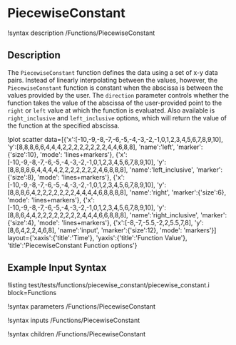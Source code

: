 # PiecewiseConstant

!syntax description /Functions/PiecewiseConstant

## Description

The `PiecewiseConstant` function defines the data using a set of x-y data pairs.  Instead
of linearly interpolating between the values, however, the `PiecewiseConstant` function
is constant when the abscissa is between the values provided by the user.  The `direction`
parameter controls whether the function takes the value of the abscissa of the
user-provided point to the `right` or `left` value at which the function is evaluated.
Also available is `right_inclusive` and `left_inclusive` options, which will return the value
of the function at the specified abscissa.

!plot scatter data=[{'x':[-10,-9,-8,-7,-6,-5,-4,-3,-2,-1,0,1,2,3,4,5,6,7,8,9,10], 'y':[8,8,8,6,6,4,4,4,2,2,2,2,2,2,2,2,4,4,6,8,8], 'name':'left', 'marker':{'size':10}, 'mode': 'lines+markers'},
                    {'x':[-10,-9,-8,-7,-6,-5,-4,-3,-2,-1,0,1,2,3,4,5,6,7,8,9,10], 'y':[8,8,8,8,6,4,4,4,4,2,2,2,2,2,2,2,4,6,8,8,8], 'name':'left_inclusive', 'marker':{'size':8}, 'mode': 'lines+markers'},
                    {'x':[-10,-9,-8,-7,-6,-5,-4,-3,-2,-1,0,1,2,3,4,5,6,7,8,9,10], 'y':[8,8,8,6,4,2,2,2,2,2,2,2,4,4,4,4,6,8,8,8,8], 'name':'right', 'marker':{'size':6}, 'mode': 'lines+markers'},
                    {'x':[-10,-9,-8,-7,-6,-5,-4,-3,-2,-1,0,1,2,3,4,5,6,7,8,9,10], 'y':[8,8,6,4,4,2,2,2,2,2,2,2,2,4,4,4,6,6,8,8,8], 'name':'right_inclusive', 'marker':{'size':4}, 'mode': 'lines+markers'},
                    {'x':[-8,-7,-5.5,-2,2,5.5,7,8], 'y':[8,6,4,2,2,4,6,8], 'name':'input', 'marker':{'size':12}, 'mode': 'markers'}]
                    layout={'xaxis':{'title':'Time'},
                            'yaxis':{'title':'Function Value'},
                            'title':'PiecewiseConstant Function options'}




## Example Input Syntax

!listing test/tests/functions/piecewise_constant/piecewise_constant.i block=Functions

!syntax parameters /Functions/PiecewiseConstant

!syntax inputs /Functions/PiecewiseConstant

!syntax children /Functions/PiecewiseConstant
